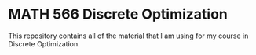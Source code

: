 MATH 566 Discrete Optimization
==================================

This repository contains all of the material that I am using for my course in
Discrete Optimization.
